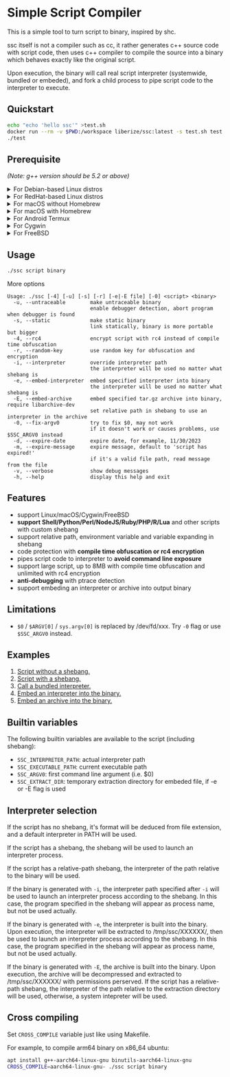 # Simple Script Compiler

This is a simple tool to turn script to binary, inspired by shc.

ssc itself is not a compiler such as cc, it rather generates c++ source code with script code, then uses c++ compiler to compile the source into a binary which behaves exactly like the original script.

Upon execution, the binary will call real script interpreter (systemwide, bundled or embeded), and fork a child process to pipe script code to the interpreter to execute.

## Quickstart

```bash
echo "echo 'hello ssc'" >test.sh
docker run --rm -v $PWD:/workspace liberize/ssc:latest -s test.sh test
./test
```

## Prerequisite

*(Note: g++ version should be 5.2 or above)*

<details>
<summary>For Debian-based Linux distros</summary>
<p>

* g++, perl, binutils
* libc-dev, libstdc++-dev (only required by -s flag)
* libarchive-dev, acl-dev, libz-dev (only required by -E flag)

</p>
</details>

<details>
<summary>For RedHat-based Linux distros</summary>
<p>

* g++, perl, binutils
* glibc-static, libstdc++-static (only required by -s flag)
* libarchive-devel, libacl-devel, zlib-devel (only required by -E flag)

</p>
</details>

<details>
<summary>For macOS without Homebrew</summary>
<p>

* Xcode command line tools

</p>
</details>

<details>
<summary>For macOS with Homebrew</summary>
<p>

* gcc, perl, binutils

</p>
</details>

<details>
<summary>For Android Termux</summary>
<p>

* g++, perl, binutils, libandroid-wordexp
* libandroid-wordexp-static, ndk-multilib-native-static (only required by -s flag)

</p>
</details>

<details>
<summary>For Cygwin</summary>
<p>

* gcc-g++, perl, binutils

</p>
</details>

<details>
<summary>For FreeBSD</summary>
<p>

* gcc, binutils

</p>
</details>

## Usage

```bash
./ssc script binary
```

More options

```
Usage: ./ssc [-4] [-u] [-s] [-r] [-e|-E file] [-0] <script> <binary>
  -u, --untraceable        make untraceable binary
                           enable debugger detection, abort program when debugger is found
  -s, --static             make static binary
                           link statically, binary is more portable but bigger
  -4, --rc4                encrypt script with rc4 instead of compile time obfuscation
  -r, --random-key         use random key for obfuscation and encryption
  -i, --interpreter        override interpreter path
                           the interpreter will be used no matter what shebang is
  -e, --embed-interpreter  embed specified interpreter into binary
                           the interpreter will be used no matter what shebang is
  -E, --embed-archive      embed specified tar.gz archive into binary, require libarchive-dev
                           set relative path in shebang to use an interpreter in the archive
  -0, --fix-argv0          try to fix $0, may not work
                           if it doesn't work or causes problems, use $SSC_ARGV0 instead
  -d, --expire-date        expire date, for example, 11/30/2023
  -m, --expire-message     expire message, default to 'script has expired!'
                           if it's a valid file path, read message from the file
  -v, --verbose            show debug messages
  -h, --help               display this help and exit
```

## Features

* support Linux/macOS/Cygwin/FreeBSD
* **support Shell/Python/Perl/NodeJS/Ruby/PHP/R/Lua** and other scripts with custom shebang
* support relative path, environment variable and variable expanding in shebang
* code protection with **compile time obfuscation or rc4 encryption**
* pipes script code to interpreter to **avoid command line exposure**
* support large script, up to 8MB with compile time obfuscation and unlimited with rc4 encryption
* **anti-debugging** with ptrace detection
* support embeding an interpreter or archive into output binary

## Limitations

* `$0` / `$ARGV[0]` / `sys.argv[0]` is replaced by /dev/fd/xxx. Try `-0` flag or use `$SSC_ARGV0` instead.

## Examples

1. [Script without a shebang.](https://github.com/liberize/ssc/tree/master/examples/1_without_shebang)
2. [Script with a shebang.](https://github.com/liberize/ssc/tree/master/examples/2_with_shebang)
3. [Call a bundled interpreter.](https://github.com/liberize/ssc/tree/master/examples/3_bundle_interpreter)
4. [Embed an interpreter into the binary.](https://github.com/liberize/ssc/tree/master/examples/4_embed_interpreter)
5. [Embed an archive into the binary.](https://github.com/liberize/ssc/tree/master/examples/5_embed_archive)

## Builtin variables

The following builtin variables are available to the script (including shebang):

* `SSC_INTERPRETER_PATH`: actual interpreter path
* `SSC_EXECUTABLE_PATH`: current executable path
* `SSC_ARGV0`: first command line argument (i.e. $0)
* `SSC_EXTRACT_DIR`: temporary extraction directory for embeded file, if -e or -E flag is used

## Interpreter selection

If the script has no shebang, it's format will be deduced from file extension, and a default interpreter in PATH will be used.

If the script has a shebang, the shebang will be used to launch an interpreter process.

If the script has a relative-path shebang, the interpreter of the path relative to the binary will be used. 

If the binary is generated with `-i`, the interpreter path specified after `-i` will be used to launch an interpreter process according to the shebang. In this case, the program specified in the shebang will appear as process name, but not be used actually.

If the binary is generated with `-e`, the interpreter is built into the binary. Upon execution, the interpreter will be extracted to /tmp/ssc/XXXXXX/, then be used to launch an interpreter process according to the shebang. In this case, the program specified in the shebang will appear as process name, but not be used actually.

If the binary is generated with `-E`, the archive is built into the binary. Upon execution, the archive will be decompressed and extracted to /tmp/ssc/XXXXXX/ with permissions perserved. If the script has a relative-path shebang, the interpreter of the path relative to the extraction directory will be used, otherwise, a system intepreter will be used.

## Cross compiling

Set `CROSS_COMPILE` variable just like using Makefile.

For example, to compile arm64 binary on x86_64 ubuntu:

```bash
apt install g++-aarch64-linux-gnu binutils-aarch64-linux-gnu
CROSS_COMPILE=aarch64-linux-gnu- ./ssc script binary
```
